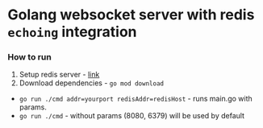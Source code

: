 # Golang websocket server with redis `echoing` integration

### How to run
1. Setup redis server - [link](https://redis.io/docs/latest/operate/oss_and_stack/install/install-stack/docker/)
2. Download dependencies - `go mod download `
- `go run ./cmd addr=yourport redisAddr=redisHost` - runs main.go with params.
- `go run ./cmd` - without params (8080, 6379) will be used by default

